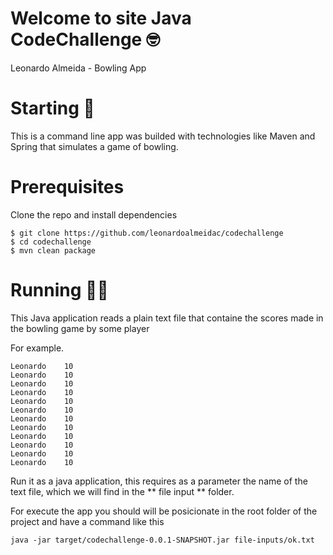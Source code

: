 # Welcome to site Java CodeChallenge  🤓 
Leonardo Almeida - Bowling App

# Starting 🚀

This is a command line app was builded with technologies like Maven and Spring that simulates a game of bowling.

# Prerequisites

Clone the repo and install dependencies

    $ git clone https://github.com/leonardoalmeidac/codechallenge
    $ cd codechallenge
    $ mvn clean package

# Running 🏃🏿

This Java application reads a plain text file that containe the scores made in the bowling game by some player

For example.

    Leonardo	10
    Leonardo	10
    Leonardo	10
    Leonardo	10
    Leonardo	10
    Leonardo	10
    Leonardo	10
    Leonardo	10
    Leonardo	10
    Leonardo	10
    Leonardo	10
    Leonardo	10

Run it as a java application, this requires as a parameter the name of the text file, which we will find in the ** file input ** folder.

For execute the app you should will be posicionate in the root folder of the project and have a command like this





    java -jar target/codechallenge-0.0.1-SNAPSHOT.jar file-inputs/ok.txt
    

